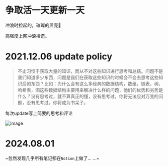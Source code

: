 # 争取活一天更新一天
冲浪时捡起的，璀璨的贝壳🐚


高强度上网冲浪拾遗。

# 2021.12.06 update policy

>不止习惯于获取大量的知识，而从不对这些知识进行思考和总结。问题不是我们知道多少东西，问题是我们在获取这些知识的时候会不会去思考这些知识后的东西？比如：为什么会有这么多经典的数据结构，数组，链表，树，哈希表，图这些数据结构主要用来解决什么样的问题，他们的优势和劣势是什么？没有思考过，就不算真正的懂，没有思考过，你将无法应对万变的问题，没有思考过，你将成为书呆子。

每次update写上简要的思考和评论

![image](https://user-images.githubusercontent.com/60883781/185076272-0eaf2eb3-ab7a-4c4d-bed5-e6ab788a20cb.png)

# 2024.08.01 

~忽然发现几乎所有笔记都在`Notion`上做了... ...~
